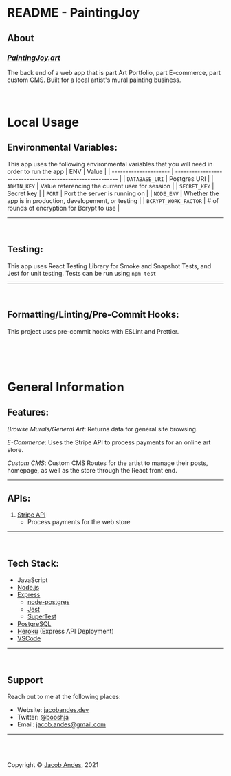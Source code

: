 # **README - PaintingJoy**

## **About**

### _[PaintingJoy.art](https://paintingjoy.art/)_

The back end of a web app that is part Art Portfolio, part E-commerce, part custom CMS. Built for a local artist's mural painting business.
<br>
<br>
<br>

# **Local Usage**

## **Environmental Variables**:

This app uses the following environmental variables that you will need in order to run the app
| ENV | Value |
| --------------------- | --------------------------------------------------------- |
| `DATABASE_URI` | Postgres URI |
| `ADMIN_KEY` | Value referencing the current user for session |
| `SECRET_KEY` | Secret key |
| `PORT` | Port the server is running on |
| `NODE_ENV` | Whether the app is in production, developement, or testing |
| `BCRYPT_WORK_FACTOR` | # of rounds of encryption for Bcrypt to use |

<hr>
<br>

## **Testing**:

This app uses React Testing Library for Smoke and Snapshot Tests, and Jest for unit testing. Tests can be run using `npm test`

<hr>
<br>

## **Formatting/Linting/Pre-Commit Hooks**:

This project uses pre-commit hooks with ESLint and Prettier.

<br>
<br>
<br>

# **General Information**

## **Features**:

_Browse Murals/General Art_: Returns data for general site browsing.

_E-Commerce_: Uses the Stripe API to process payments for an online art store.

_Custom CMS_: Custom CMS Routes for the artist to manage their posts, homepage, as well as the store through the React front end.

<hr>

## **APIs**:

1. [Stripe API](https://api.setlist.fm/docs/1.0/index.html)
    - Process payments for the web store

<hr>
<br>

## **Tech Stack**:

-   JavaScript
-   [Node.js](https://nodejs.org/)
-   [Express](https://expressjs.com/)
    -   [node-postgres](https://node-postgres.com/)
    -   [Jest](https://jestjs.io/)
    -   [SuperTest](https://github.com/visionmedia/supertest#readme)
-   [PostgreSQL](https://www.postgresql.org/)
-   [Heroku](https://heroku.com/) (Express API Deployment)
-   [VSCode](https://code.visualstudio.com/)

<hr>
<br>

## **Support**

Reach out to me at the following places:

-   Website: [jacobandes.dev](jacobandes.dev)
-   Twitter: [@booshja](https://twitter.com/booshja)
-   Email: [jacob.andes@gmail.com](mailto:jacob.andes@gmail.com)

<hr>
<br>
<br>

Copyright &#169; [Jacob Andes](jacobandes.dev), 2021
